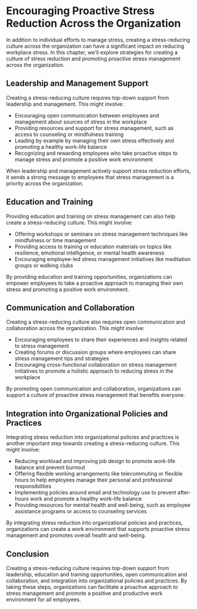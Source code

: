 Encouraging Proactive Stress Reduction Across the Organization
=============================================================================================================

In addition to individual efforts to manage stress, creating a stress-reducing culture across the organization can have a significant impact on reducing workplace stress. In this chapter, we'll explore strategies for creating a culture of stress reduction and promoting proactive stress management across the organization.

Leadership and Management Support
---------------------------------

Creating a stress-reducing culture requires top-down support from leadership and management. This might involve:

* Encouraging open communication between employees and management about sources of stress in the workplace
* Providing resources and support for stress management, such as access to counseling or mindfulness training
* Leading by example by managing their own stress effectively and promoting a healthy work-life balance
* Recognizing and rewarding employees who take proactive steps to manage stress and promote a positive work environment

When leadership and management actively support stress reduction efforts, it sends a strong message to employees that stress management is a priority across the organization.

Education and Training
----------------------

Providing education and training on stress management can also help create a stress-reducing culture. This might involve:

* Offering workshops or seminars on stress management techniques like mindfulness or time management
* Providing access to training or education materials on topics like resilience, emotional intelligence, or mental health awareness
* Encouraging employee-led stress management initiatives like meditation groups or walking clubs

By providing education and training opportunities, organizations can empower employees to take a proactive approach to managing their own stress and promoting a positive work environment.

Communication and Collaboration
-------------------------------

Creating a stress-reducing culture also requires open communication and collaboration across the organization. This might involve:

* Encouraging employees to share their experiences and insights related to stress management
* Creating forums or discussion groups where employees can share stress management tips and strategies
* Encouraging cross-functional collaboration on stress management initiatives to promote a holistic approach to reducing stress in the workplace

By promoting open communication and collaboration, organizations can support a culture of proactive stress management that benefits everyone.

Integration into Organizational Policies and Practices
------------------------------------------------------

Integrating stress reduction into organizational policies and practices is another important step towards creating a stress-reducing culture. This might involve:

* Reducing workload and improving job design to promote work-life balance and prevent burnout
* Offering flexible working arrangements like telecommuting or flexible hours to help employees manage their personal and professional responsibilities
* Implementing policies around email and technology use to prevent after-hours work and promote a healthy work-life balance
* Providing resources for mental health and well-being, such as employee assistance programs or access to counseling services

By integrating stress reduction into organizational policies and practices, organizations can create a work environment that supports proactive stress management and promotes overall health and well-being.

Conclusion
----------

Creating a stress-reducing culture requires top-down support from leadership, education and training opportunities, open communication and collaboration, and integration into organizational policies and practices. By taking these steps, organizations can facilitate a proactive approach to stress management and promote a positive and productive work environment for all employees.
